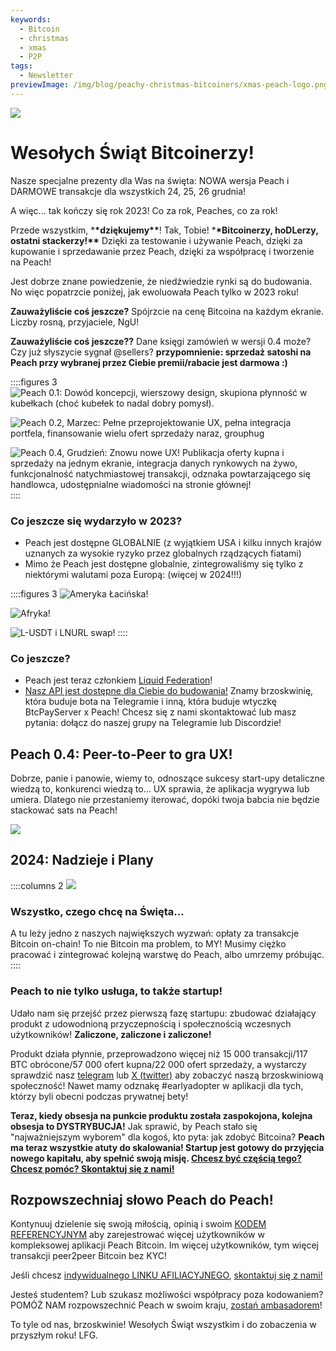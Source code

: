 ```yaml
---
keywords:
  - Bitcoin
  - christmas
  - xmas
  - P2P
tags:
  - Newsletter
previewImage: /img/blog/peachy-christmas-bitcoiners/xmas-peach-logo.png
---
```


![](/img/blog/peachy-christmas-bitcoiners/xmas-peach-logo.png)

# Wesołych Świąt Bitcoinerzy!

Nasze specjalne prezenty dla Was na święta:
NOWA wersja Peach i DARMOWE transakcje dla wszystkich 24, 25, 26 grudnia!

A więc... tak kończy się rok 2023! Co za rok, Peaches, co za rok!

Przede wszystkim, \***\*dziękujemy\*\***! Tak, Tobie! \***\*Bitcoinerzy, hoDLerzy, ostatni stackerzy!\*\*** Dzięki za testowanie i używanie Peach, dzięki za kupowanie i sprzedawanie przez Peach, dzięki za współpracę i tworzenie na Peach!

Jest dobrze znane powiedzenie, że niedźwiedzie rynki są do budowania. No więc popatrzcie poniżej, jak ewoluowała Peach tylko w 2023 roku!

**Zauważyliście coś jeszcze?** Spójrzcie na cenę Bitcoina na każdym ekranie. Liczby rosną, przyjaciele, NgU!

**Zauważyliście coś jeszcze??** Dane księgi zamówień w wersji 0.4 może? Czy już słyszycie sygnał @sellers? **przypomnienie: sprzedaż satoshi na Peach przy wybranej przez Ciebie premii/rabacie jest darmowa :)**

::::figures 3
![Peach 0.1: Dowód koncepcji, wierszowy design, skupiona płynność w kubełkach (choć kubełek to nadal dobry pomysł).](/img/blog/peachy-christmas-bitcoiners/peach-0-1.png)

![Peach 0.2, Marzec: Pełne przeprojektowanie UX, pełna integracja portfela, finansowanie wielu ofert sprzedaży naraz, grouphug](/img/blog/peachy-christmas-bitcoiners/peach-0-2.jpeg)

![Peach 0.4, Grudzień: Znowu nowe UX! Publikacja oferty kupna i sprzedaży na jednym ekranie, integracja danych rynkowych na żywo, funkcjonalność natychmiastowej transakcji, odznaka powtarzającego się handlowca, udostępnialne wiadomości na stronie głównej!](/img/blog/peachy-christmas-bitcoiners/peach-0-4.jpeg)
::::

### Co jeszcze się wydarzyło w 2023?

- Peach jest dostępne GLOBALNIE (z wyjątkiem USA i kilku innych krajów uznanych za wysokie ryzyko przez globalnych rządzących fiatami)
- Mimo że Peach jest dostępne globalnie, zintegrowaliśmy się tylko z niektórymi walutami poza Europą: (więcej w 2024!!!)

::::figures 3
![Ameryka Łacińska!](/img/blog/peachy-christmas-bitcoiners/peach-latam.jpeg)

![Afryka!](/img/blog/peachy-christmas-bitcoiners/peach-africa.jpeg)

![L-USDT i LNURL swap!](/img/blog/peachy-christmas-bitcoiners/peach-swaps.jpeg)
::::

### Co jeszcze?

- Peach jest teraz członkiem [Liquid Federation](https://twitter.com/peachbitcoin/status/1735144113467482500)!
- [Nasz API jest dostępne dla Ciebie do budowania!](https://docs.peachbitcoin.com/#introduction) Znamy brzoskwinię, która buduje bota na Telegramie i inną, która buduje wtyczkę BtcPayServer x Peach! Chcesz się z nami skontaktować lub masz pytania: dołącz do naszej grupy na Telegramie lub Discordzie!

## Peach 0.4: Peer-to-Peer to gra UX!

Dobrze, panie i panowie, wiemy to, odnoszące sukcesy start-upy detaliczne wiedzą to, konkurenci wiedzą to... UX sprawia, że aplikacja wygrywa lub umiera. Dlatego nie przestaniemy iterować, dopóki twoja babcia nie będzie stackować sats na Peach!

[![](/img/blog/peachy-christmas-bitcoiners/youtube-preview.png)](https://www.youtube.com/watch?v=ltqPTBjvX88)

## 2024: Nadzieje i Plany

::::columns 2
![](/img/blog/peachy-christmas-bitcoiners/all-i-want-for-christmas.png)

<div>
    <h3>Wszystko, czego chcę na Święta...</h3>
    A tu leży jedno z naszych największych wyzwań: opłaty za transakcje Bitcoin on-chain! To nie Bitcoin ma problem, to MY! 
    Musimy ciężko pracować i zintegrować kolejną warstwę do Peach, albo umrzemy próbując.
</div>
::::

### Peach to nie tylko usługa, to także startup!

Udało nam się przejść przez pierwszą fazę startupu: zbudować działający produkt z udowodnioną przyczepnością i społecznością wczesnych użytkowników! **Zaliczone, zaliczone i zaliczone!**

Produkt działa płynnie, przeprowadzono więcej niż 15 000 transakcji/117 BTC obrócone/57 000 ofert kupna/22 000 ofert sprzedaży, a wystarczy sprawdzić nasz [telegram](https://t.me/peachtopeach) lub [X (twitter)](https://twitter.com/peachbitcoin) aby zobaczyć naszą brzoskwiniową społeczność! Nawet mamy odznakę #earlyadopter w aplikacji dla tych, którzy byli obecni podczas prywatnej bety!

**Teraz, kiedy obsesja na punkcie produktu została zaspokojona, kolejna obsesja to DYSTRYBUCJA!** Jak sprawić, by Peach stało się "najważniejszym wyborem" dla kogoś, kto pyta: jak zdobyć Bitcoina?
**Peach ma teraz wszystkie atuty do skalowania! Startup jest gotowy do przyjęcia nowego kapitału, aby spełnić swoją misję. [Chcesz być częścią tego? Chcesz pomóc? Skontaktuj się z nami!](mailto:hello@peachbitcoin.com?subject=Scaling%20Peach)**

## Rozpowszechniaj słowo Peach do Peach!

Kontynuuj dzielenie się swoją miłością, opinią i swoim [KODEM REFERENCYJNYM](https://peachbitcoin.com/new-users/) aby zarejestrować więcej użytkowników w kompleksowej aplikacji Peach Bitcoin. Im więcej użytkowników, tym więcej transakcji peer2peer Bitcoin bez KYC!

Jeśli chcesz [indywidualnego LINKU AFILIACYJNEGO](https://peachbitcoin.com/for-businesses/), [skontaktuj się z nami!](mailto:hello@peachbitcoin.com?subject=I'd%20like%20to%20become%20an%20affiliate!&body=Hi,%0AHere%20is%20my%20PeachID:%20)

Jesteś studentem? Lub szukasz możliwości współpracy poza kodowaniem? POMÓŻ NAM rozpowszechnić Peach w swoim kraju, [zostań ambasadorem](https://peachbitcoin.com/join-us/)!

To tyle od nas, brzoskwinie!
Wesołych Świąt wszystkim i do zobaczenia w przyszłym roku!
LFG.
